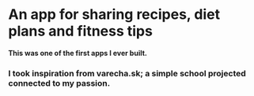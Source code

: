 # An app for sharing recipes, diet plans and fitness tips

**This was one of the first apps I ever built.**

### I took inspiration from varecha.sk; a simple school projected connected to my passion.
